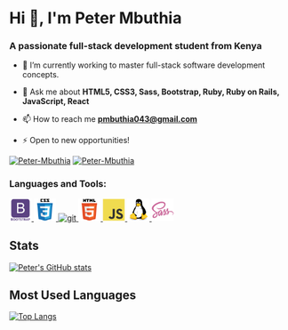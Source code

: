 <h1 align="left">Hi 👋, I'm Peter Mbuthia</h1>
<h3 align="left">A passionate full-stack development student from Kenya</h3>


- 🔭 I’m currently working to master full-stack software development concepts.

- 💬 Ask me about **HTML5, CSS3, Sass, Bootstrap, Ruby, Ruby on Rails, JavaScript, React**

- 📫 How to reach me **pmbuthia043@gmail.com**

- ⚡ Open to new opportunities!


<p align="left">
  <a href="https://twitter.com/blakbox23" target="_blank"><img src="https://img.shields.io/badge/Twitter-1DA1F2.svg?&style=for-the-badge&logo=twitter&logoColor=white" alt="Peter-Mbuthia"></a>
   <a href="https://linkedin.com/in/peter mbuthia" target="_blank"><img src="https://img.shields.io/badge/LinkedIn-%230077B5.svg?&style=for-the-badge&logo=linkedin&logoColor=white" alt="Peter-Mbuthia"></a>
<!--   <a href="https://www.instagram.com/budz_o1" target="_blank"><img src="https://img.shields.io/badge/Instagram-E4405F?style=for-the-badge&logo=instagram&logoColor=white" alt="Peter-Mbuthia"  /></a> -->
</p>

<h3 align="left">Languages and Tools:</h3>
<p align="left"> <a href="https://getbootstrap.com" target="_blank"> <img src="https://raw.githubusercontent.com/devicons/devicon/master/icons/bootstrap/bootstrap-plain-wordmark.svg" alt="bootstrap" width="40" height="40"/> </a> <a href="https://www.w3schools.com/css/" target="_blank"> <img src="https://raw.githubusercontent.com/devicons/devicon/master/icons/css3/css3-original-wordmark.svg" alt="css3" width="40" height="40"/> </a> <a href="https://git-scm.com/" target="_blank"> <img src="https://www.vectorlogo.zone/logos/git-scm/git-scm-icon.svg" alt="git" width="40" height="40"/> </a> <a href="https://www.w3.org/html/" target="_blank"> <img src="https://raw.githubusercontent.com/devicons/devicon/master/icons/html5/html5-original-wordmark.svg" alt="html5" width="40" height="40"/> </a> <a href="https://developer.mozilla.org/en-US/docs/Web/JavaScript" target="_blank"> <img src="https://raw.githubusercontent.com/devicons/devicon/master/icons/javascript/javascript-original.svg" alt="javascript" width="40" height="40"/> </a> <a href="https://www.linux.org/" target="_blank"> <img src="https://raw.githubusercontent.com/devicons/devicon/master/icons/linux/linux-original.svg" alt="linux" width="40" height="40"/> </a>  <a href="https://sass-lang.com" target="_blank"> <img src="https://raw.githubusercontent.com/devicons/devicon/master/icons/sass/sass-original.svg" alt="sass" width="40" height="40"/> </a> </p>


## Stats
[![Peter's GitHub stats](https://github-readme-stats.vercel.app/api?username=Blakbox23&show_icons=true&theme=tokyonight)](https://github.com/anuraghazra/github-readme-stats)

## Most Used Languages
[![Top Langs](https://github-readme-stats.vercel.app/api/top-langs/?username=Blakbox23&layout=compact&theme=tokyonight)](https://github.com/anuraghazra/github-readme-stats)


